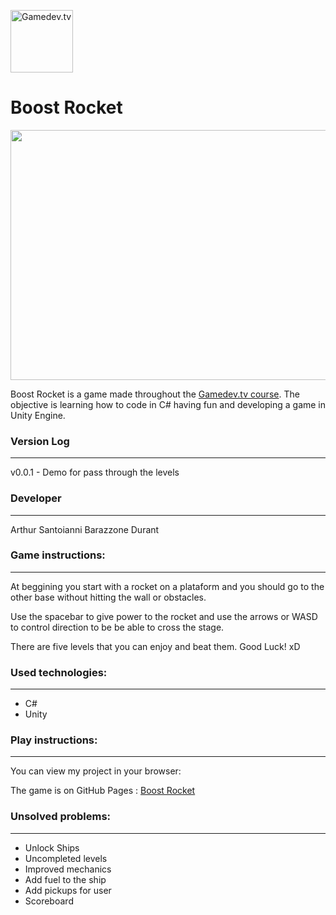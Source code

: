 <p>
 <img src="https://i.udemycdn.com/user/200_H/33027212_4271_5.jpg" width= "100" height="100" alt="Gamedev.tv"><h1>Boost Rocket</h1></img> 
</p>

<p align="center"><img src="https://image.freepik.com/vetores-gratis/rocket-mars-paisagem-cena_1308-31527.jpg" width = "600" height="400"></p>

Boost Rocket is a game made throughout the [Gamedev.tv course](https://www.gamedev.tv/). The objective is learning how to code in C# having fun and developing a game in Unity Engine.

### Version Log
----

v0.0.1 - Demo for pass through the levels


### Developer
-------------------------

Arthur Santoianni Barazzone Durant

### Game instructions:
-------------------------

At beggining you start with a rocket on a plataform and you should go to the other base without hitting the wall or obstacles.

Use the spacebar to give power to the rocket and use the arrows or WASD to control direction to be be able to cross the stage.

There are five levels that you can enjoy and beat them. Good Luck! xD

### Used technologies:
-------------------------

* C#
* Unity


### Play instructions:
------------------------------

You can view my project in your browser:

The game is on GitHub Pages : [Boost Rocket](https://arthsan.github.io/unity-boost-rocket/)

### Unsolved problems:
-------------------------

* Unlock Ships
* Uncompleted levels
* Improved mechanics
* Add fuel to the ship
* Add pickups for user
* Scoreboard




